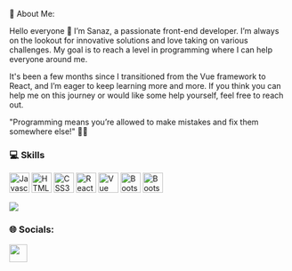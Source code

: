 💫 About Me:


Hello everyone 👋
I’m Sanaz, a passionate front-end developer.
I’m always on the lookout for innovative solutions and love taking on various challenges. My goal is to reach a level in programming where I can help everyone around me.

It's been a few months since I transitioned from the Vue framework to React, and I’m eager to keep learning more and more. If you think you can help me on this journey or would like some help yourself, feel free to reach out.

"Programming means you’re allowed to make mistakes and fix them somewhere else!" 👩‍💻


###  💻 Skills
<p align="left">
<a href="https://developer.mozilla.org/en-US/docs/Web/JavaScript" target="_blank" rel="noreferrer"><img src="https://raw.githubusercontent.com/danielcranney/readme-generator/main/public/icons/skills/javascript-colored.svg" width="36" height="36" alt="Javascript" /></a>
  <a href="https://developer.mozilla.org/en-US/docs/Glossary/HTML5" target="_blank" rel="noreferrer"><img src="https://raw.githubusercontent.com/danielcranney/readme-generator/main/public/icons/skills/html5-colored.svg" width="36" height="36" alt="HTML5" /></a>
    <a href="https://developer.mozilla.org/en-US/docs/Web/CSS" target="_blank" rel="noreferrer"><img src="https://raw.githubusercontent.com/danielcranney/readme-generator/main/public/icons/skills/css3-colored.svg" width="36" height="36" alt="CSS3" /></a>
          <a href="[https://getbootstrap.com/](https://developer.mozilla.org/en-US/docs/Learn/Tools_and_testing/Client-side_JavaScript_frameworks/React_getting_started)" target="_blank" rel="noreferrer"><img src="https://raw.githubusercontent.com/danielcranney/readme-generator/main/public/icons/skills/react-colored.svg" width="36" height="36" alt="React" /></a>
          <a href="[https://getbootstrap.com/](https://developer.mozilla.org/en-US/docs/Learn/Tools_and_testing/Client-side_JavaScript_frameworks/Vue_getting_started)" target="_blank" rel="noreferrer"><img src="https://raw.githubusercontent.com/danielcranney/readme-generator/main/public/icons/skills/vuejs-colored.svg" width="36" height="36" alt="Vue" /></a>
          <a href="https://getbootstrap.com/" target="_blank" rel="noreferrer"><img src="https://raw.githubusercontent.com/danielcranney/readme-generator/main/public/icons/skills/bootstrap-colored.svg" width="36" height="36" alt="Bootstrap" /></a>
          <a href="[https://getbootstrap.com/](https://camo.githubusercontent.com/6da840a58ceca32acd14748febdf06c0c196f2c05fa76df0d344d864d84f1ef2/68747470733a2f2f696d672e736869656c64732e696f2f62616467652f7461696c77696e646373732d2532333338423241432e7376673f7374796c653d666c6174266c6f676f3d7461696c77696e642d637373266c6f676f436f6c6f723d7768697465)" target="_blank" rel="noreferrer"><img src="https://raw.githubusercontent.com/danielcranney/readme-generator/main/public/icons/skills/tailwindcss-colored.svg" width="36" height="36" alt="Bootstrap" /></a>
</p>




<a href="https://visitcount.itsvg.in">
  <img src="https://visitcount.itsvg.in/api?id=sanaztajik&label=Profile%20Views&pretty=false" />
</a>

###  🌐 Socials:
  <a href="https://www.linkedin.com/in/sanaztajik" target="_blank" rel="noreferrer"><img src="https://raw.githubusercontent.com/danielcranney/readme-generator/main/public/icons/socials/linkedin.svg" width="32" height="32" /></a>



         

